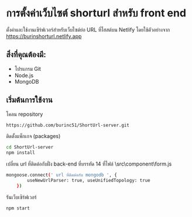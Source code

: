 
# การตั้งค่าเว็บไซต์ shorturl สำหรับ front end



ตั้งค่าและใช้งานเซิร์ฟเวอร์สำหรับเว็บไซต์ย่อ URL ที่โฮสต์บน Netlify โดยใช้ตัวอย่างจาก https://burinshorturl.netlify.app
## สิ่งที่คุณต้องมี:
 - โปรแกรม Git
 - Node.js
 - MongoDB 


## เริ่มต้นการใช้งาน
โคลน repository
```bash
https://github.com/burinc51/ShortUrl-server.git
```
ติดตั้งแพ็กเกจ (packages)
```bash
cd ShortUrl-server
npm install
```
 เปลี่ยน url ที่ติดต่อกับฝั่ง back-end ที่บรรทัด 14 ที่ไฟล์ \src\component\form.js
```bash
mongoose.connect(' url ที่ติดต่อกับ mongodb ', {
        useNewUrlParser: true, useUnifiedTopology: true
    })
```
รันเว็บเซิร์ฟเวอร์
```bash
npm start
```

